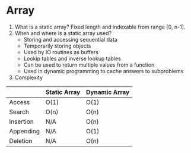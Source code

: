 # Array
1. What is a static array?
    Fixed length and indexable from range [0, n-1].
2. When and where is a static array used?
    - Storing and accessing sequential data
    - Temporarily storing objects
    - Used by IO routines as buffers
    - Lookip tables and inverse lookup tables
    - Can be used to return multiple values from a function
    - Used in dynamic programming to cache answers to subproblems
3. Complexity

|           | Static Array | Dynamic Array |
|-----------|--------------|---------------|
| Access    | O(1)         | O(1)          |
| Search    | O(n)         | O(n)          |
| Insertion | N/A          | O(n)          |
| Appending | N/A          | O(1)          |
| Deletion  | N/A          | O(n)          |

